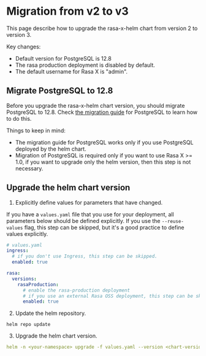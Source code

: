 # Migration from v2 to v3

This page describe how to upgrade the rasa-x-helm chart from version 2 to version 3.

Key changes:

- Default version for PostgreSQL is 12.8
- The rasa production deployment is disabled by default.
- The default username for Rasa X is "admin".

## Migrate PostgreSQL to 12.8

Before you upgrade the rasa-x-helm chart version, you should migrate PostgreSQL to 12.8. Check [the migration guide](./postgresql_migrate_from_11_12.md) for PostgreSQL to learn how to do this.

Things to keep in mind:

- The migration guide for PostgreSQL works only if you use PostgreSQL deployed by the helm chart.
- Migration of PostgreSQL is required only if you want to use Rasa X >= 1.0, if you want to upgrade only the helm version, then this step is not necessary.

## Upgrade the helm chart version

1. Explicitly define values for parameters that have changed.

If you have a `values.yaml` file that you use for your deployment, all parameters below should be defined explicitly.
If you use the `--reuse-values` flag, this step can be skipped, but it's a good practice to define values explicitly.

```yaml
# values.yaml
ingress:
  # if you don't use Ingress, this step can be skipped.
  enabled: true

rasa:
  versions:
    rasaProduction:
      # enable the rasa-production deployment
      # if you use an external Rasa OSS deployment, this step can be skipped.
      enabled: true
```

2. Update the helm repository.

```text
helm repo update
```

3. Upgrade the helm chart version.

```yaml
helm -n <your-namespace> upgrade -f values.yaml --version <chart-version> <release-name> rasa-x/rasa-x
```
